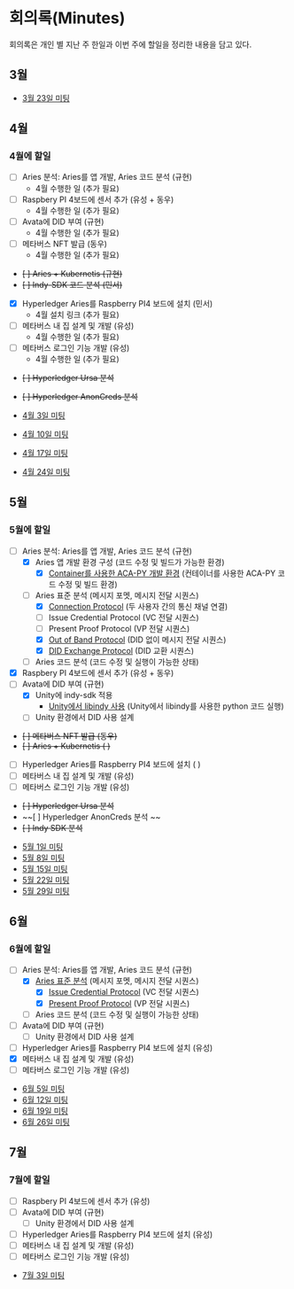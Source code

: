 # 회의록(Minutes)


회의록은 개인 별 지난 주 한일과 이번 주에 할일을 정리한 내용을 담고 있다. 

## 3월 
* [3월 23일 미팅](./2023_3_21.md)

## 4월

### 4월에 할일
* [ ] Aries 분석: Aries를 앱 개발, Aries 코드 분석 (규현) 
  - 4월 수행한 일 (추가 필요)
* [ ] Raspbery PI 4보드에 센서 추가 (유성 + 동우)
  - 4월 수행한 일 (추가 필요)
* [ ] Avata에 DID 부여 (규현)
  - 4월 수행한 일  (추가 필요)
* [ ] 메타버스 NFT 발급 (동우)
  - 4월 수행한 일 (추가 필요)
* ~~[ ] Aries + Kubernetis (규현)~~   
* ~~[ ] Indy-SDK 코드 분석 (민서)~~   
* [X] Hyperledger Aries를 Raspberry PI4 보드에 설치 (민서)
  - 4월 설치 링크 (추가 필요)
* [ ] 메타버스 내 집 설계 및 개발 (유성)
  - 4월 수행한 일 (추가 필요) 
* [ ] 메타버스 로그인 기능 개발 (유성)
  - 4월 수행한 일 (추가 필요)
* ~~[ ] Hyperledger Ursa 분석~~
* ~~[ ] Hyperledger AnonCreds 분석~~ 

* [4월 3일 미팅](./2023_4_3.md)
* [4월 10일 미팅](./2023_4_10.md)
* [4월 17일 미팅](./2023_4_17.md)
* [4월 24일 미팅](./2023_4_24.md)

## 5월

### 5월에 할일
- [ ] Aries 분석: Aries를 앱 개발, Aries 코드 분석 (규현)
  - [x] Aries 앱 개발 환경 구성 (코드 수정 및 빌드가 가능한 환경)
    - [x] [Container를 사용한 ACA-PY 개발 환경](/HyperledgerAries/StartACA-PY.md) (컨테이너를 사용한 ACA-PY 코드 수정 및 빌드 환경)
  - [ ] Aries 표준 분석 (메시지 포멧, 메시지 전달 시퀀스)
    - [x] [Connection Protocol](/HyperledgerAries/HyperledgerAries.md) (두 사용자 간의 통신 채널 연결)
    - [ ] Issue Credential Protocol (VC 전달 시퀀스)
    - [ ] Present Proof Protocol (VP 전달 시퀀스)
    - [x] [Out of Band Protocol](/HyperledgerAries/HyperledgerAries.md) (DID 없이 메시지 전달 시퀀스)
    - [x] [DID Exchange Protocol](/HyperledgerAries/HyperledgerAries.md) (DID 교환 시퀀스)
  - [ ] Aries 코드 분석 (코드 수정 및 실행이 가능한 상태)
- [x] Raspbery PI 4보드에 센서 추가 (유성 + 동우)
- [ ] Avata에 DID 부여 (규현)
  - [x] Unity에 indy-sdk 적용
    - [Unity에서 libindy 사용](/HyperledgerAries/AvataDID/README.md) (Unity에서 libindy를 사용한 python 코드 실행)
  - [ ] Unity 환경에서 DID 사용 설계
- ~~[ ] 메타버스 NFT 발급 (동우)~~
- ~~[ ] Aries + Kubernetis (  )~~
- [ ] Hyperledger Aries를 Raspberry PI4 보드에 설치 (  )
- [ ] 메타버스 내 집 설계 및 개발 (유성)
- [ ] 메타버스 로그인 기능 개발 (유성)
- ~~[ ] Hyperledger Ursa 분석~~
- ~~[ ] Hyperledger AnonCreds 분석 ~~
- ~~[ ] Indy SDK 분석~~

* [5월 1일 미팅](./2023_05_01.md)
* [5월 8일 미팅](./2023_05_08.md)
* [5월 15일 미팅](./2023_05_15.md)
* [5월 22일 미팅](./2023_05_22.md)
* [5월 29일 미팅](./2023_05_29.md)

## 6월

### 6월에 할일
- [ ] Aries 분석: Aries를 앱 개발, Aries 코드 분석 (규현)
  - [x] [Aries 표준 분석](/HyperledgerAries/HyperledgerAries.md) (메시지 포멧, 메시지 전달 시퀀스)
    - [x] [Issue Credential Protocol](/HyperledgerAries/HyperledgerAries.md) (VC 전달 시퀀스)
    - [x] [Present Proof Protocol](/HyperledgerAries/HyperledgerAries.md) (VP 전달 시퀀스)
  - [ ] Aries 코드 분석 (코드 수정 및 실행이 가능한 상태)
- [ ] Avata에 DID 부여 (규현)
  - [ ] Unity 환경에서 DID 사용 설계
- [ ] Hyperledger Aries를 Raspberry PI4 보드에 설치 (유성)
- [x] 메타버스 내 집 설계 및 개발 (유성)
- [ ] 메타버스 로그인 기능 개발 (유성)

* [6월 5일 미팅](./2023_06_05.md)
* [6월 12일 미팅](./2023_06_12.md)
* [6월 19일 미팅](./2023_06_19.md)
* [6월 26일 미팅](./2023_06_26.md)

## 7월

### 7월에 할일
- [ ] Raspbery PI 4보드에 센서 추가 (유성)
- [ ] Avata에 DID 부여 (규현)
  - [ ] Unity 환경에서 DID 사용 설계
- [ ] Hyperledger Aries를 Raspberry PI4 보드에 설치 (유성)
- [ ] 메타버스 내 집 설계 및 개발 (유성)
- [ ] 메타버스 로그인 기능 개발 (유성)

* [7월 3일 미팅](./2023_07_03.md)
